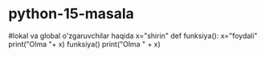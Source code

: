 # python-15-masala
#lokal va global o'zgaruvchilar haqida
x="shirin"
def funksiya():
    x="foydali"
    print("Olma "+ x)
funksiya()
print("Olma " + x)
